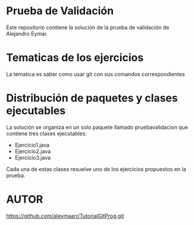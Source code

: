 # Prueba de Validación

Este repositorio contiene la solución de la prueba de validación de Alejandro Eymar.

# Tematicas de los ejercicios 

La tematica es saber como usar git con sus comandos correspondientes

# Distribución de paquetes y clases ejecutables

La solución se organiza en un solo paquete llamado pruebavalidacion que contiene tres clases ejecutables: 

- Ejercicio1.java 
- Ejercicio2.java 
- Ejercicio3.java 

Cada una de estas clases resuelve uno de los ejercicios propuestos en la prueba.


# AUTOR
https://github.com/aleymaarr/TutorialGitProg.git

